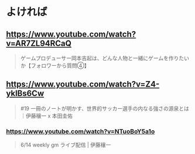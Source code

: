 # よければ

## https://www.youtube.com/watch?v=AR7ZL94RCaQ

> ゲームプロデューサー岡本吉起は、どんな人物と一緒にゲームを作りたいか【フォロワーから質問④】

## https://www.youtube.com/watch?v=Z4-yklBs6Cw 

> #19 一冊のノートが明かす、世界的サッカー選手の内なる強さの源泉とは｜伊藤穰一 x 本田圭佑

### https://www.youtube.com/watch?v=NTuoBoY5a1o 

> 6/14 weekly gm ライブ配信 | 伊藤穰一 

